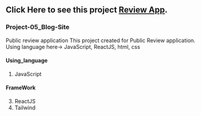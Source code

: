 ## Click Here to see this project [Review App](https://blogsite-mir.netlify.app/).
### Project-05_Blog-Site
Public review application 
This project created for Public Review application. Using language here-> JavaScript, ReactJS, html, css
#### Using_language 
  1. JavaScript
#### FrameWork 
  3. ReactJS
  4. Tailwind
